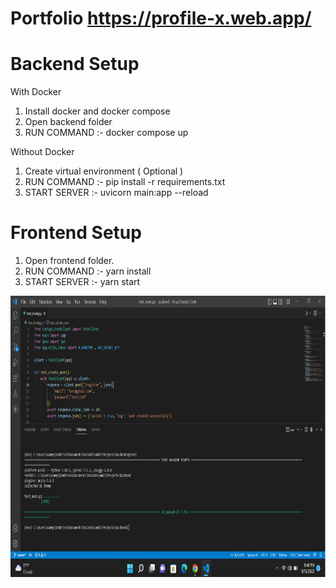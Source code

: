 # Portfolio  https://profile-x.web.app/ 


# Backend Setup

With Docker
1. Install docker and docker compose
2. Open backend folder
3. RUN COMMAND :- docker compose up

Without Docker
1. Create virtual environment ( Optional )
2. RUN COMMAND :- pip install -r requirements.txt
3. START SERVER :- uvicorn main:app --reload


# Frontend Setup

1. Open frontend folder.
2. RUN COMMAND :- yarn install
3. START SERVER :- yarn start

<img src="test-preview.png" width="800" height="450">
